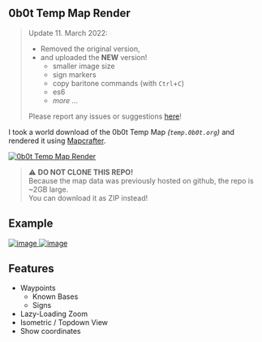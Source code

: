 ## 0b0t Temp Map Render

> Update 11. March 2022:
>
> - Removed the original version,
> - and uploaded the **NEW** version!
>   - smaller image size
>   - sign markers
>   - copy baritone commands (with `Ctrl`+`C`)
>   - es6
>   - _more ..._
>
> Please report any issues or suggestions [here](https://github.com/autowert66/0b0t-temp-map-render/issues)!

I took a world download of the 0b0t Temp Map _(`temp.0b0t.org`)_ and rendered it using [Mapcrafter](https://github.com/mapcrafter/mapcrafter).

[![0b0t Temp Map Render](https://svg-banners.vercel.app/api?type=origin&text1=0b0t%20TEMP%F0%9F%91%80&text2=%F0%9F%92%95MAP%20RENDER%F0%9F%97%BA%EF%B8%8F&width=700&height=350)](#)

> ⚠️ **DO NOT CLONE THIS REPO!** <br>
> Because the map data was previously hosted on github, the repo is ~2GB large. <br>
> You can download it as ZIP instead!

## Example

<a href="https://autowert66.github.io/0b0t-temp-map-render/#world_isometric/0/5/643/-666/64">
  <img src="https://user-images.githubusercontent.com/72566626/157981621-3a8c8230-f9fc-4ec6-92ad-34919f056fba.png" alt="image" />
</a>

<a href="https://autowert66.github.io/0b0t-temp-map-render/">
  <img src="https://user-images.githubusercontent.com/72566626/157280594-fdf087dc-9176-4907-ae71-22b1abd2e736.png" alt="image" />
</a>

## Features

- Waypoints
  - Known Bases
  - Signs
- Lazy-Loading Zoom
- Isometric / Topdown View
- Show coordinates
